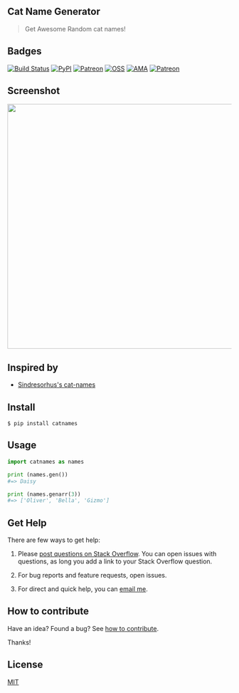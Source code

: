 ## Cat Name Generator

> Get Awesome Random cat names!

## Badges

[![Build Status](https://travis-ci.org/yogicodes/catnames.svg?branch=master)](https://travis-ci.org/yogicodes/catnames)
[![PyPI](https://img.shields.io/pypi/v/catnames.svg)](https://pypi.org/project/catnames)
[![Patreon](https://pepy.tech/badge/catnames)](https://pypi.org/project/catnames)
[![OSS](https://cdn.rawgit.com/yogicodes/badges/74fc230b/public/oss.svg)](https://github.com/yogicodes)
[![AMA](https://cdn.rawgit.com/yogicodes/badges/74fc230b/public/ama.svg)](https://github.com/yogicodes/ama)
[![Patreon](https://cdn.rawgit.com/yogicodes/badges/74fc230b/public/patreon.svg)](https://www.patreon.com/yoginth)

## Screenshot

<img src="https://github.com/yogicodes/catnames/raw/master/Screenshot.png" width="550">

## Inspired by

- [Sindresorhus's cat-names](https://github.com/sindresorhus/cat-names)

## Install

```
$ pip install catnames
```

## Usage

```python
import catnames as names

print (names.gen())
#=> Daisy

print (names.genarr(3))
#=> ['Oliver', 'Bella', 'Gizmo']
```

## Get Help

There are few ways to get help:

 1. Please [post questions on Stack Overflow](https://stackoverflow.com/questions/ask). You can open issues with questions, as long you add a link to your Stack Overflow question.

 2. For bug reports and feature requests, open issues.

 3. For direct and quick help, you can [email me](mailto://yoginth@zoho.com).

## How to contribute
Have an idea? Found a bug? See [how to contribute][contributing].

Thanks!

## License

[MIT][license]

[LICENSE]: https://yoginth.mit-license.org/
[contributing]: /CONTRIBUTING.md
